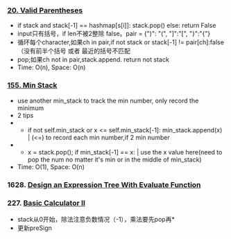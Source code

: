 ### [20. Valid Parentheses](https://github.com/liangliang1120/leetcode/blob/main/solutions/20ValidParentheses.py)
- if stack and stack[-1] == hashmap[s[i]]: stack.pop() else: return False
- input只有括号，if len不被2整除 false。pair = {")": "(", "]":"[", "}":"{"} 
- 循环每个character,如果ch in pair,if not stack or stack[-1] != pair[ch]:false（没有前半个括号 或者 最近的括号不匹配
- pop;如果ch not in pair,stack.append.  return not stack
- Time: O(n), Space: O(n)

### [155. Min Stack](https://github.com/liangliang1120/leetcode/blob/main/solutions/155MinStack.py)
- use another min_stack to track the min number, only record the minimum
- 2 tips
- - if not self.min_stack or x <= self.min_stack[-1]: min_stack.append(x) | (<=) to record each min number,if 2 min number
- - x = stack.pop();  if min_stack[-1] == x: | use the x value here(need to pop the num no matter it's min or in the middle of min_stack)
- Time: O(1), Space: O(n)

### 1628. [Design an Expression Tree With Evaluate Function](https://github.com/liangliang1120/leetcode/blob/main/solutions/Stack_1628.py)


### 227. [Basic Calculator II](https://github.com/liangliang1120/leetcode/blob/main/solutions/Stack_227.py)
- stack从0开始，除法注意负数情况（-1），乘法要先pop再*
- 更新preSign

